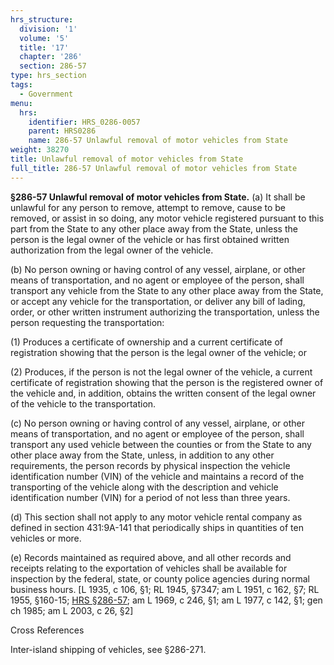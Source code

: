 ```yaml
---
hrs_structure:
  division: '1'
  volume: '5'
  title: '17'
  chapter: '286'
  section: 286-57
type: hrs_section
tags:
  - Government
menu:
  hrs:
    identifier: HRS_0286-0057
    parent: HRS0286
    name: 286-57 Unlawful removal of motor vehicles from State
weight: 38270
title: Unlawful removal of motor vehicles from State
full_title: 286-57 Unlawful removal of motor vehicles from State
---
```

**§286-57 Unlawful removal of motor vehicles from State.** (a) It shall be unlawful for any person to remove, attempt to remove, cause to be removed, or assist in so doing, any motor vehicle registered pursuant to this part from the State to any other place away from the State, unless the person is the legal owner of the vehicle or has first obtained written authorization from the legal owner of the vehicle.

(b) No person owning or having control of any vessel, airplane, or other means of transportation, and no agent or employee of the person, shall transport any vehicle from the State to any other place away from the State, or accept any vehicle for the transportation, or deliver any bill of lading, order, or other written instrument authorizing the transportation, unless the person requesting the transportation:

(1) Produces a certificate of ownership and a current certificate of registration showing that the person is the legal owner of the vehicle; or

(2) Produces, if the person is not the legal owner of the vehicle, a current certificate of registration showing that the person is the registered owner of the vehicle and, in addition, obtains the written consent of the legal owner of the vehicle to the transportation.

(c) No person owning or having control of any vessel, airplane, or other means of transportation, and no agent or employee of the person, shall transport any used vehicle between the counties or from the State to any other place away from the State, unless, in addition to any other requirements, the person records by physical inspection the vehicle identification number (VIN) of the vehicle and maintains a record of the transporting of the vehicle along with the description and vehicle identification number (VIN) for a period of not less than three years.

(d) This section shall not apply to any motor vehicle rental company as defined in section 431:9A-141 that periodically ships in quantities of ten vehicles or more.

(e) Records maintained as required above, and all other records and receipts relating to the exportation of vehicles shall be available for inspection by the federal, state, or county police agencies during normal business hours. [L 1935, c 106, §1; RL 1945, §7347; am L 1951, c 162, §7; RL 1955, §160-15; [HRS §286-57](/title-17/chapter-286/section-286-57/); am L 1969, c 246, §1; am L 1977, c 142, §1; gen ch 1985; am L 2003, c 26, §2]

Cross References

Inter-island shipping of vehicles, see §286-271.